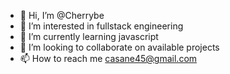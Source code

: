 - 👋 Hi, I’m @Cherrybe
- 👀 I’m interested in fullstack engineering
- 🌱 I’m currently learning javascript
- 💞️ I’m looking to collaborate on available projects
- 📫 How to reach me casane45@gmail.com

<!---
Cherrybe/Cherrybe is a ✨ special ✨ repository because its `README.md` (this file) appears on your GitHub profile.
You can click the Preview link to take a look at your changes.
--->
